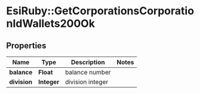 # EsiRuby::GetCorporationsCorporationIdWallets200Ok

## Properties
Name | Type | Description | Notes
------------ | ------------- | ------------- | -------------
**balance** | **Float** | balance number | 
**division** | **Integer** | division integer | 


